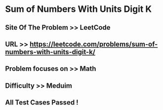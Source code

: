 # Sum of Numbers With Units Digit K

## Site Of The Problem >> LeetCode

## URL >> https://leetcode.com/problems/sum-of-numbers-with-units-digit-k/

## Problem focuses on >> Math

## Difficulty >> Meduim

## All Test Cases Passed !


